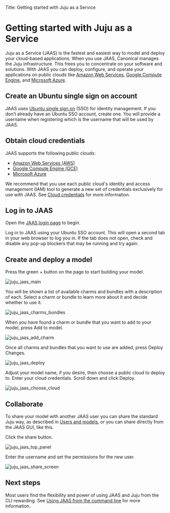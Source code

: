 Title: Getting started with Juju as a Service

# Getting started with Juju as a Service

Juju as a Service (JAAS) is the fastest and easiest way to model and deploy
your cloud-based applications. When you use JAAS, Canonical manages the Juju
infrastructure. This frees you to concentrate on your software and solutions.
With JAAS you can deploy, configure, and operate your applications on public
clouds like [Amazon Web Services][aws], [Google Compute Engine][gce], and
[Microsoft Azure][azure].

## Create an Ubuntu single sign on account

JAAS uses [Ubuntu single sign on][ubuntuSSO] (SSO) for identity management. If you don’t
already have an Ubuntu SSO account, create one. You will provide a username
when registering which is the username that will be used by JAAS.

## Obtain cloud credentials

JAAS supports the following public clouds:
* [Amazon Web Services (AWS)][aws]
* [Google Compute Engine (GCE)][gce]
* [Microsoft Azure][azure]

We recommend that you use each public cloud's identity and access management
(IAM) tool to generate a new set of credentials exclusively for use with JAAS.
See [Cloud credentials][credentials] for more information. 

## Log in to JAAS

Open the [JAAS login page][jaaslogin] to begin.

Log in to JAAS using your Ubuntu SSO account. This will open a second tab in
your web browser to log you in. If the tab does not open, check and disable any
pop-up blockers that may be running and try again.

## Create and deploy a model

Press the green + button on the page to start building your model.

![juju_jaas_main](./media/juju_jaas_main.png)

You will be shown a list of available charms and bundles with a description of
each. Select a charm or bundle to learn more about it and decide whether to
use it.

![juju_jaas_charms_bundles](./media/juju_jaas_charms_bundles.png)

When you have found a charm or bundle that you want to add to your model, press
Add to model.

![juju_jaas_add_charm](./media/juju_jaas_add_charm.png)

Once all charms and bundles that you want to use are added, press Deploy Changes.

![juju_jaas_deploy](./media/juju_jaas_deploy.png)

Adjust your model name, if you desire, then choose a public cloud to deploy to.
Enter your cloud credentials. Scroll down and click Deploy.

![juju_jaas_choose_cloud](./media/juju_jaas_choose_cloud.png)

## Collaborate

To share your model with another JAAS user you can share the standard Juju way,
as described in [Users and models][users], or you can share directly from the
JAAS GUI, like this.

Click the share button.

![juju_jaas_top_panel](./media/juju_jaas_share_button.png)

Enter the username and set the permissions for the new user.

![juju_jaas_share_screen](./media/juju_jaas_share_screen.png)

## Next steps

Most users find the flexibility and power of using JAAS and Juju from the CLI
rewarding. See [Using JAAS from the command line][jaascli] for more information.

[azure]: ./help-azure.html "Using the Microsoft Azure public cloud"
[aws]: ./help-aws.html "Using the Amazon Web Service public cloud"
[credentials]: ./credentials.html
[gce]: ./help-google.html "Using the Google Compute Engine public cloud"
[jaascli]: ./jaas-cli.html "Using JAAS from the command line"
[jaaslogin]: https://jujucharms.com/login "JAAS login page"
[ubuntuSSO]: https://login.ubuntu.com/ "Ubuntu single sign on"
[users]: ./users-models.html "Users and models"
